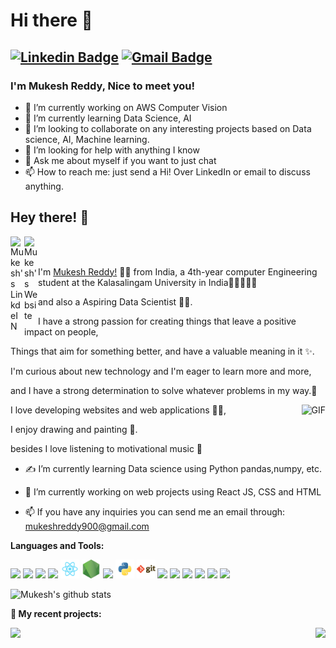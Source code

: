 # Hi there 👋

[![Linkedin Badge](https://img.shields.io/badge/-mukesh_reddy-blue?style=flat-square&logo=Linkedin&logoColor=white&link=https://www.linkedin.com/in/mukesh-reddy-613133174)](https://www.linkedin.com/in/mukesh-reddy-613133174/) 
[![Gmail Badge](https://img.shields.io/badge/-mukeshreddy900@gmail.com-c14438?style=flat-square&logo=Gmail&logoColor=white&link=mailto:mukeshreddy900@gmail.com)](mukeshreddy900@gmail.com)
---

### I'm Mukesh Reddy, Nice to meet you!

- 🔭 I’m currently working on AWS Computer Vision 
- 🌱 I’m currently learning Data Science, AI
- 👯 I’m looking to collaborate on any interesting projects based on Data science, AI, Machine learning.
- 🤔 I’m looking for help with anything I know
- 💬 Ask me about myself if you want to just chat
- 📫 How to reach me: just send a Hi! Over LinkedIn or email to discuss anything.

## Hey there!  👋
<a href="https://www.linkedin.com/in/mukesh-reddy-613133174" target="_blank">
  <img align="left" alt="Mukesh's LinkdeIN" width="22px" src="https://cdn.jsdelivr.net/npm/simple-icons@v3/icons/linkedin.svg" />
</a>
<a href="https://mukeshgates.github.io/" target="_blank">
  <img align="left" alt="Mukesh's Website" width="22px" src="https://cdn2.iconfinder.com/data/icons/ios-7-icons/50/globe-512.png" />
</a>

<br />
<br />

I'm [Mukesh Reddy!](https://mukeshgates.github.io/) 🙋‍♂️ from India, a 4th-year computer Engineering student at the Kalasalingam University in India👨‍💻👨🏼‍✈️ 

and also a Aspiring Data Scientist 🙋‍♂️.

I have a strong passion for creating things that leave a positive impact on people,

Things that aim for something better, and have a valuable meaning in it ✨.

I'm curious about new technology and I'm eager to learn more and more,

and I have a strong determination to solve whatever problems in my way.💪

  <img align="right" alt="GIF" src="https://" />
  
I love developing websites and web applications 💁‍♀️,

I enjoy drawing and painting 🎨. 

besides I love listening to motivational music 🎵

- ✍ I’m currently learning Data science using Python pandas,numpy, etc. 

- 🔭 I’m currently working on web projects using React JS, CSS and HTML

- 📫<a> If you have any inquiries you can send me an email through: mukeshreddy900@gmail.com
  
</a>

**Languages and Tools:**

<code><img height="30" src="https://cdn0.iconfinder.com/data/icons/social-network-7/50/22-128.png"></code>
<code><img height="30" src="https://cdn1.iconfinder.com/data/icons/social-media-logos-7/64/css-3-256.png"></code>
<code><img height="30" src="https://cdn2.iconfinder.com/data/icons/nodejs-1/256/nodejs-256.png"></code>
<code><img height="30" src="https://cdn4.iconfinder.com/data/icons/logos-and-brands/512/181_Java_logo_logos-128.png"></code>
<code><img height="30" src="https://raw.githubusercontent.com/github/explore/80688e429a7d4ef2fca1e82350fe8e3517d3494d/topics/react/react.png"></code>
<code><img height="30" src="https://raw.githubusercontent.com/github/explore/80688e429a7d4ef2fca1e82350fe8e3517d3494d/topics/nodejs/nodejs.png"></code>
<code><img height="30" src="https://cdn1.iconfinder.com/data/icons/hawcons/32/699251-icon-24-file-sql-256.png"></code>
<code><img height="30" src="https://raw.githubusercontent.com/github/explore/80688e429a7d4ef2fca1e82350fe8e3517d3494d/topics/python/python.png"></code>
<code><img height="30" src="https://raw.githubusercontent.com/github/explore/80688e429a7d4ef2fca1e82350fe8e3517d3494d/topics/git/git.png"></code>
<code><img height="30" src="https://cdn.icon-icons.com/icons2/2107/PNG/128/file_type_gatsby_icon_130583.png"></code>
<code><img height="30" src="https://cdn4.iconfinder.com/data/icons/bloomies-webdesign-tools/25/Figma_square-128.png"></code>
<code><img height="30" src="https://cdn4.iconfinder.com/data/icons/macaron-1/48/gimp-128.png"></code>
<code><img height="30" src="https://cdn.icon-icons.com/icons2/1381/PNG/128/intellij_93550.png"></code>
<code><img height="30" src="https://cdn.icon-icons.com/icons2/1495/PNG/128/visualstudiocodeinsiders_103154.png"></code>
<code><img height="30" src="https://cdn4.iconfinder.com/data/icons/macaron-1/48/atom-128.png"></code>

![Mukesh's github stats](https://github-readme-stats.vercel.app/api?username=mukeshgates&show_icons=true&hide_border=true)

**:rocket: My recent projects:**

<a href="https://github.com/mukeshgates/PersonalPortfolio">
  <img align="left" src="https://github-readme-stats.vercel.app/api/pin/?username=mukeshgates&repo=PersonalPortfolio" />
</a>

<a href="https://github.com/DaliaW/Covid19-Tracker">
  <img align="right" src="https://github-readme-stats.vercel.app/api/pin/?username=DaliaW&repo=Covid19-Tracker" />
</a>



<!--
**mukeshgates/mukeshgates** is a ✨ _special_ ✨ repository because its `README.md` (this file) appears on your GitHub profile.

Here are some ideas to get you started:

- 🔭 I’m currently working on 
- 👯 I’m looking to collaborate on ...
- 🤔 I’m looking for help with ...
- 💬 Ask me about ...
- 📫 How to reach me: ...
- 😄 Pronouns: ...
- ⚡ Fun fact: ...
-->

